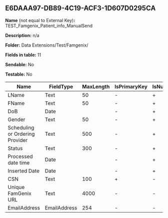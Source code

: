 ## E6DAAA97-DB89-4C19-ACF3-1D607D0295CA

**Name** (not equal to External Key)**:** TEST_Famgenix_Patient_info_ManualSend

**Description:** n/a

**Folder:** Data Extensions/Test/Famgenix/

**Fields in table:** 11

**Sendable:** No

**Testable:** No

| Name | FieldType | MaxLength | IsPrimaryKey | IsNullable | DefaultValue |
| --- | --- | --- | --- | --- | --- |
| LName | Text | 50 | - | + |  |
| FName | Text | 50 | - | + |  |
| DoB | Date |  | - | + |  |
| Gender | Text | 50 | - | + |  |
| Scheduling or Ordering Provider | Text | 500 | - | + |  |
| Status | Text | 300 | - | + |  |
| Processed date time | Date |  | - | + |  |
| Inserted Date | Date |  | - | + | GETDATE() |
| CSN | Text | 100 | + | - |  |
| Unique FamGenix URL | Text | 4000 | - | - |  |
| EmailAddress | EmailAddress | 254 | - | - |  |
